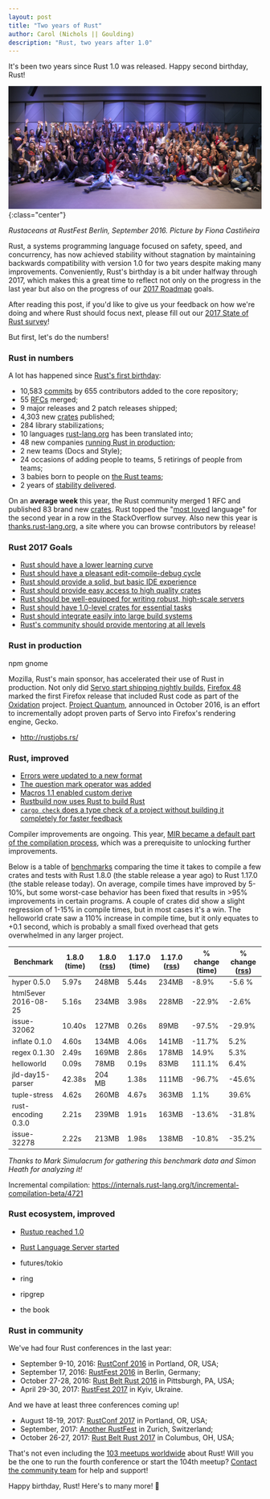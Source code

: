 ```yaml
---
layout: post
title: "Two years of Rust"
author: Carol (Nichols || Goulding)
description: "Rust, two years after 1.0"
---
```


It's been two years since Rust 1.0 was released. Happy second birthday, Rust!

![Group picture from RustFest Berlin][group-pic]{:class="center"}

*Rustaceans at RustFest Berlin, September 2016. Picture by Fiona Castiñeira*

[group-pic]: /images/2017-05-Second-Birthday/rustfest-berlin.jpeg

Rust, a systems programming language focused on safety, speed, and concurrency,
has now achieved stability without stagnation by maintaining backwards
compatibility with version 1.0 for two years despite making many improvements.
Conveniently, Rust's birthday is a bit under halfway through 2017, which makes
this a great time to reflect not only on the progress in the last year but also
on the progress of our [2017 Roadmap] goals.

[2017 Roadmap]: https://blog.rust-lang.org/2017/02/06/roadmap.html

After reading this post, if you'd like to give us your feedback on how we're
doing and where Rust should focus next, please fill out our [2017 State of Rust
survey]!

[2017 State of Rust survey]: https://blog.rust-lang.org/2017/05/03/survey.html

But first, let's do the numbers!

### Rust in numbers

A lot has happened since [Rust's first birthday]:

<!--
Will rerun these just before publishing:

commits:
`git log --since=2016-05-15 --until=2017-05-15 --oneline | wc`

contributors:
`git log --since=2016-05-15 --until=2017-05-15 --oneline --format="%aN" | sort | uniq | wc`

rfcs:
`git ls-tree a4a22d7c5dd71724bb2cd0fe2db5026338d0b270 text/ | wc` => there were 255 RFCs a year ago
`git ls-tree HEAD text/ | wc` => there are 310 RFCs now
310 - 255 =  55

crates:
`select count(*) from crates where date(created_at) >= '2016-05-15';`

friends:
https://github.com/rust-lang/rust-www/compare/bb7f26b...master#diff-ee76f5da00d603d5e34d053a3dc63395
-->

- 10,583 [commits] by 655 contributors added to the core repository;
- 55 [RFCs] merged;
- 9 major releases and 2 patch releases shipped;
- 4,303 new [crates] published;
- 284 library stabilizations;
- 10 languages [rust-lang.org] has been translated into;
- 48 new companies [running Rust in production][friends];
- 2 new teams (Docs and Style);
- 24 occasions of adding people to teams, 5 retirings of people from teams;
- 3 babies born to people on [the Rust teams];
- 2 years of [stability delivered].

On an **average week** this year, the Rust community merged 1 RFC and published
83 brand new [crates]. Rust topped the "[most loved] language" for the second
year in a row in the StackOverflow survey. Also new this year is
[thanks.rust-lang.org], a site where you can browse contributors by release!

[Rust's first birthday]: https://blog.rust-lang.org/2016/05/16/rust-at-one-year.html
[survey]: https://blog.rust-lang.org/2017/05/03/survey.html
[most loved]: https://insights.stackoverflow.com/survey/2017#technology-most-loved-dreaded-and-wanted-languages
[commits]: https://github.com/rust-lang/rust/commits/master
[RFCs]: https://github.com/rust-lang/rfcs
[rust-lang.org]: https://www.rust-lang.org/
[friends]: https://www.rust-lang.org/en-US/friends.html
[stability delivered]: http://blog.rust-lang.org/2014/10/30/Stability.html
[thanks.rust-lang.org]: https://thanks.rust-lang.org/
[the Rust teams]: https://www.rust-lang.org/en-US/team.html
[crates]: https://crates.io/

### Rust 2017 Goals

* [Rust should have a lower learning curve](https://github.com/rust-lang/rust-roadmap/issues/3)
* [Rust should have a pleasant edit-compile-debug cycle](https://github.com/rust-lang/rust-roadmap/issues/1)
* [Rust should provide a solid, but basic IDE experience](https://github.com/rust-lang/rust-roadmap/issues/2)
* [Rust should provide easy access to high quality crates](https://github.com/rust-lang/rust-roadmap/issues/9)
* [Rust should be well-equipped for writing robust, high-scale servers](https://github.com/rust-lang/rust-roadmap/issues/10)
* [Rust should have 1.0-level crates for essential tasks](https://github.com/rust-lang/rust-roadmap/issues/11)
* [Rust should integrate easily into large build systems](https://github.com/rust-lang/rust-roadmap/issues/12)
* [Rust's community should provide mentoring at all levels](https://github.com/rust-lang/rust-roadmap/issues/13)

### Rust in production

npm
gnome

Mozilla, Rust's main sponsor, has accelerated their use of Rust in production.
Not only did [Servo start shipping nightly builds], [Firefox 48] marked the
first Firefox release that included Rust code as part of the [Oxidation]
project. [Project Quantum], announced in October 2016, is an effort to
incrementally adopt proven parts of Servo into Firefox's rendering engine,
Gecko.

[Servo start shipping nightly builds]: https://blog.servo.org/2016/06/30/servo-nightlies/
[Firefox 48]: https://hacks.mozilla.org/2016/07/shipping-rust-in-firefox/
[Oxidation]: https://wiki.mozilla.org/Oxidation
[Project Quantum]: https://medium.com/mozilla-tech/a-quantum-leap-for-the-web-a3b7174b3c12

- http://rustjobs.rs/

### Rust, improved

- [Errors were updated to a new format](https://github.com/rust-lang/rust/issues/35233)
- [The question mark operator was added](https://github.com/rust-lang/rust/pull/31954)
- [Macros 1.1 enabled custom derive](https://github.com/rust-lang/rust/pull/35957)
- [Rustbuild now uses Rust to build Rust](https://github.com/rust-lang/rust/pull/37817)
- [`cargo check` does a type check of a project without building it completely for faster feedback](https://github.com/rust-lang/cargo/pull/3296)

Compiler improvements are ongoing. This year, [MIR became a default part of the
compilation process](https://github.com/rust-lang/rust/pull/34096), which was a
prerequisite to unlocking further improvements.

Below is a table of [benchmarks] comparing the time it takes to compile a few
crates and tests with Rust 1.8.0 (the stable release a year ago) to Rust 1.17.0
(the stable release today). On average, compile times have improved by 5-10%,
but some worst-case behavior has been fixed that results in >95% improvements
in certain programs. A couple of crates did show a slight regression of 1-15%
in compile times, but in most cases it's a win. The helloworld crate saw a 110%
increase in compile time, but it only equates to +0.1 second, which is probably
a small fixed overhead that gets overwhelmed in any larger project.

| Benchmark | 1.8.0 (time) | 1.8.0 ([rss]) | 1.17.0 (time) | 1.17.0 ([rss]) | % change (time) | % change ([rss]) |
|-------|--------------|---------------|---------------|----------------|-----------------|------------------|
| hyper 0.5.0 | 5.97s | 248MB | 5.44s | 234MB | -8.9% | -5.6 % |
| html5ever 2016-08-25 | 5.16s | 234MB | 3.98s | 228MB | -22.9% | -2.6% |
| issue-32062 | 10.40s | 127MB | 0.26s | 89MB | -97.5% | -29.9% |
| inflate 0.1.0 | 4.60s | 134MB | 4.06s | 141MB | -11.7% | 5.2% |
| regex 0.1.30 | 2.49s | 169MB | 2.86s | 178MB | 14.9% | 5.3% |
| helloworld | 0.09s | 78MB | 0.19s | 83MB | 111.1% | 6.4% |
| jld-day15-parser | 42.38s | 204 MB | 1.38s | 111MB | -96.7% | -45.6% |
| tuple-stress | 4.62s | 260MB | 4.67s | 363MB | 1.1% | 39.6% |
| rust-encoding 0.3.0 | 2.21s | 239MB | 1.91s | 163MB | -13.6% | -31.8% |
| issue-32278 | 2.22s | 213MB | 1.98s | 138MB | -10.8% | -35.2% |

*Thanks to Mark Simulacrum for gathering this benchmark data and Simon Heath
for analyzing it!*

[benchmarks]: https://github.com/rust-lang-nursery/rustc-benchmarks
[rss]: https://en.wikipedia.org/wiki/Resident_set_size

Incremental compilation: https://internals.rust-lang.org/t/incremental-compilation-beta/4721

### Rust ecosystem, improved

- [Rustup reached 1.0](https://github.com/rust-lang/rust/pull/31954)
- [Rust Language Server started](https://github.com/rust-lang-nursery/rls)
- futures/tokio
- ring
- ripgrep

- the book

### Rust in community

We've had four Rust conferences in the last year:

- September 9-10, 2016: [RustConf 2016] in Portland, OR, USA;
- September 17, 2016: [RustFest 2016] in Berlin, Germany;
- October 27-28, 2016: [Rust Belt Rust 2016] in Pittsburgh, PA, USA;
- April 29-30, 2017: [RustFest 2017] in Kyiv, Ukraine.

[RustConf 2016]: TODO
[RustFest 2016]: http://2016.rustfest.eu/
[Rust Belt Rust 2016]: http://conf2016.rust-belt-rust.com/
[Rustfest 2017]: http://2017.rustfest.eu/

And we have at least three conferences coming up!

- August 18-19, 2017: [RustConf 2017] in Portland, OR, USA;
- September, 2017: [Another RustFest] in Zurich, Switzerland;
- October 26-27, 2017: [Rust Belt Rust 2017] in Columbus, OH, USA;

[Rust Belt Rust 2017]: http://conf2017.rust-belt-rust.com/
[RustConf 2017]: http://rustconf.com/
[Another RustFest]: https://rustfest.ch/

That's not even including the [103 meetups worldwide][meetup] about Rust! Will
you be the one to run the fourth conference or start the 104th meetup? [Contact
the community team] for help and support!

[meetup]: http://rust.meetup.com/
[Contact the community team]: https://community.rs/

Happy birthday, Rust! Here's to many more! 🎉
